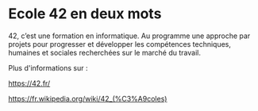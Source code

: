 # Ecole 42 en deux mots

42, c’est une formation en informatique. Au programme une approche par projets pour progresser et développer les compétences techniques, humaines et sociales recherchées sur le marché du travail.

Plus d'informations sur :

https://42.fr/

https://fr.wikipedia.org/wiki/42_(%C3%A9coles)
